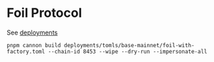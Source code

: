 # Foil Protocol

See [deployments](https://usecannon.com/packages/foil)

`pnpm cannon build deployments/tomls/base-mainnet/foil-with-factory.toml --chain-id 8453 --wipe --dry-run --impersonate-all`